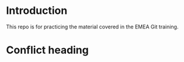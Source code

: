 # Introduction
This repo is for practicing the material covered in the EMEA Git training.

# Conflict heading
